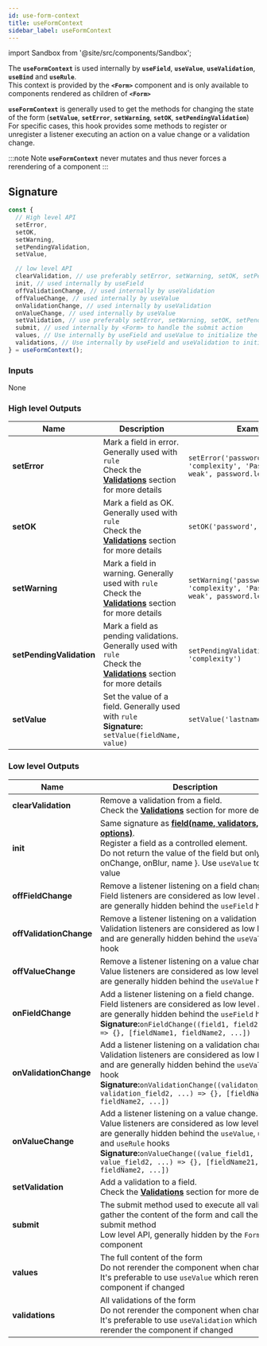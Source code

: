 ```yaml
---
id: use-form-context
title: useFormContext
sidebar_label: useFormContext
---
```

import Sandbox from '@site/src/components/Sandbox';

The **`useFormContext`** is used internally by **`useField`**, **`useValue`**, **`useValidation`**, **`useBind`** and **`useRule`**.  
This context is provided by the **`<Form>`** component and is only available to components rendered as children of **`<Form>`**  

**`useFormContext`** is generally used to get the methods for changing the state of the form (**`setValue`**, **`setError`**, **`setWarning`**, **`setOK`**, **`setPendingValidation`**)  
For specific cases, this hook provides some methods to register or unregister a listener executing an action on a value change or a validation change.

:::note Note
**`useFormContext`** never mutates and thus never forces a rerendering of a component
:::

## Signature

```javascript
const {
  // High level API
  setError,
  setOK,
  setWarning,
  setPendingValidation,
  setValue,

  // low level API
  clearValidation, // use preferably setError, setWarning, setOK, setPendingValidation with a "false" matcher
  init, // used internally by useField
  offValidationChange, // used internally by useValidation
  offValueChange, // used internally by useValue
  onValidationChange, // used internally by useValidation
  onValueChange, // used internally by useValue
  setValidation, // use preferably setError, setWarning, setOK, setPendingValidation with a "true" matcher
  submit, // used internally by <Form> to handle the submit action
  values, // Use internally by useField and useValue to initialize the value
  validations, // Use internally by useField and useValidation to initialize the value
} = useFormContext();
```

### Inputs

None

### High level Outputs

| Name                     | Description                                                                                                                                | Example                                                                               |
| ------------------------ | ------------------------------------------------------------------------------------------------------------------------------------------ | ------------------------------------------------------------------------------------- |
| **setError**             | Mark a field in error. Generally used with `rule` <br /> Check the **[Validations](./validations)** section for more details               | `setError('password', 'complexity', 'Password is too weak', password.length < 6)`     |
| **setOK**                | Mark a field as OK. Generally used with `rule` <br /> Check the **[Validations](./validations)** section for more details                  | `setOK('password', 'complexity')`                                                     |
| **setWarning**           | Mark a field in warning. Generally used with `rule` <br /> Check the **[Validations](./validations)** section for more details             | `setWarning('password', 'complexity', 'Password is quite weak', password.length < 8)` |
| **setPendingValidation** | Mark a field as pending validations. Generally used with `rule` <br /> Check the **[Validations](./validations)** section for more details | `setPendingValidation('password', 'complexity')`                                      |
| **setValue**             | Set the value of a field. Generally used with `rule` <br /> **Signature:** `setValue(fieldName, value)`                                     | `setValue('lastname', 'Franki')`                                                      |

### Low level Outputs

| Name                    | Description                                                                                                                                                                                                                                                                                 | Example                                                                                   |
| ----------------------- | ------------------------------------------------------------------------------------------------------------------------------------------------------------------------------------------------------------------------------------------------------------------------------------------- | ----------------------------------------------------------------------------------------- |
| **clearValidation**     | Remove a validation from a field. <br /> Check the **[Validations](./validations)** section for more details                                                                                                                                                                                  | `clearValidation('lastname', 'required', ERROR)`                                          |
| **init**                | Same signature as **[field(name, validators, options)](./field)**.<br />Register a field as a controlled element. <br /> Do not return the value of the field but only { onChange, onBlur, name }. Use `useValue` to get the value                                                          | `init('lastname', [required()])`                                                          |
| **offFieldChange**      | Remove a listener listening on a field change. <br /> Field listeners are considered as low level API and are generally hidden behind the `useField` hook                                                                                                                                   | `offFieldChange(listener, ['lastname', 'firstname])`                                      |
| **offValidationChange** | Remove a listener listening on a validation change. <br /> Validation listeners are considered as low level API and are generally hidden behind the `useValidation` hook                                                                                                                    | `offValidationChange(listener, ['lastname', 'firstname])`                                 |
| **offValueChange**      | Remove a listener listening on a value change. <br /> Value listeners are considered as low level API and are generally hidden behind the `useValue` hook                                                                                                                                   | `offValueChange(listener, ['lastname', 'firstname])`                                      |
| **onFieldChange**       | Add a listener listening on a field change. <br /> Field listeners are considered as low level API and are generally hidden behind the `useField` hook **Signature:**`onFieldChange((field1, field2, ...) => {}, [fieldName1, fieldName2, ...])`                                 | `onFieldChange((lastnameField => console.log(lastnameField), ['lastname'])`               |
| **onValidationChange**  | Add a listener listening on a validation change. <br /> Validation listeners are considered as low level API and are generally hidden behind the `useValidation` hook **Signature:**`onValidationChange((validaton_field1, validation_field2, ...) => {}, [fieldName1, fieldName2, ...])`    | `onValidationChange(lastnameValidation => console.log(lastnameValidation), ['lastname'])` |
| **onValueChange**       | Add a listener listening on a value change. <br /> Value listeners are considered as low level API and are generally hidden behind the `useValue`, `useBind` and `useRule` hooks<br /> **Signature:**`onValueChange((value_field1, value_field2, ...) => {}, [fieldName21, fieldName2, ...])` | `onValueChange(lastnameValue => console.log(lastnameValue), ['lastname'])`                |
| **setValidation**     | Add a validation to a field. <br /> Check the **[Validations](./validations)** section for more details                                                                                                                                                                                  | `setValidation('lastname', 'required', ERROR, 'Lastname cannot be empty')`                                          |
| **submit**              | The submit method used to execute all validations, gather the content of the form and call the user-submit method <br/> Low level API, generally hidden by the `Form` component                                                                                                             | `submit()`                                                                                |
| **values**              | The full content of the form <br/> Do not rerender the component when changed<br/> It's preferable to use `useValue` which rerender the component if changed                                                                                                                                | `values.address.street`                                                                   |
| **validations**         | All validations of the form <br/> Do not rerender the component when changed<br/> It's preferable to use `useValidation` which rerender the component if changed                                                                                                                            | `validations.address.street.status`                                                       |
